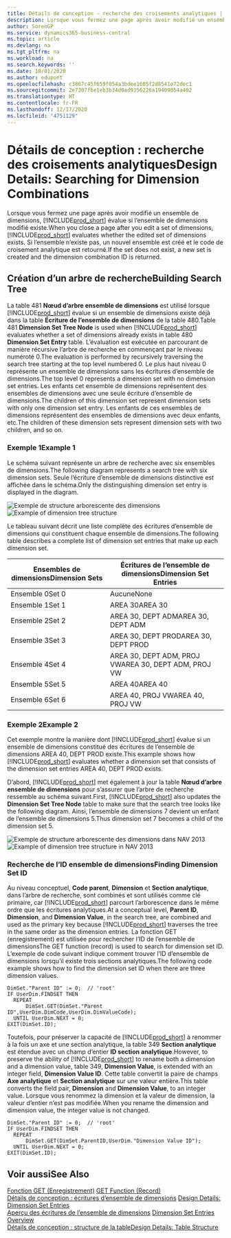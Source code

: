 ```yaml
---
title: Détails de conception - recherche des croisements analytiques | Microsoft Docs
description: Lorsque vous fermez une page après avoir modifié un ensemble de dimensions, Business Central évalue si l’ensemble de dimensions modifié existe. Si l’ensemble n’existe pas, un nouvel ensemble est créé et le code de croisement analytique est retourné.
author: SorenGP
ms.service: dynamics365-business-central
ms.topic: article
ms.devlang: na
ms.tgt_pltfrm: na
ms.workload: na
ms.search.keywords: ''
ms.date: 10/01/2020
ms.author: edupont
ms.openlocfilehash: c3867c45f659f054a3bdee1605f2d8541e72dec1
ms.sourcegitcommit: 2e7307fbe1eb3b34d0ad9356226a19409054a402
ms.translationtype: HT
ms.contentlocale: fr-FR
ms.lasthandoff: 12/17/2020
ms.locfileid: "4751129"
---
```

# <a name="design-details-searching-for-dimension-combinations"></a><span data-ttu-id="69537-104">Détails de conception : recherche des croisements analytiques</span><span class="sxs-lookup"><span data-stu-id="69537-104">Design Details: Searching for Dimension Combinations</span></span>
<span data-ttu-id="69537-105">Lorsque vous fermez une page après avoir modifié un ensemble de dimensions, [!INCLUDE[prod_short](includes/prod_short.md)] évalue si l’ensemble de dimensions modifié existe.</span><span class="sxs-lookup"><span data-stu-id="69537-105">When you close a page after you edit a set of dimensions, [!INCLUDE[prod_short](includes/prod_short.md)] evaluates whether the edited set of dimensions exists.</span></span> <span data-ttu-id="69537-106">Si l’ensemble n’existe pas, un nouvel ensemble est créé et le code de croisement analytique est retourné.</span><span class="sxs-lookup"><span data-stu-id="69537-106">If the set does not exist, a new set is created and the dimension combination ID is returned.</span></span>  

## <a name="building-search-tree"></a><span data-ttu-id="69537-107">Création d’un arbre de recherche</span><span class="sxs-lookup"><span data-stu-id="69537-107">Building Search Tree</span></span>  
 <span data-ttu-id="69537-108">La table 481 **Nœud d’arbre ensemble de dimensions** est utilisé lorsque [!INCLUDE[prod_short](includes/prod_short.md)] évalue si un ensemble de dimensions existe déjà dans la table **Écriture de l’ensemble de dimensions** de la table 480.</span><span class="sxs-lookup"><span data-stu-id="69537-108">Table 481 **Dimension Set Tree Node** is used when [!INCLUDE[prod_short](includes/prod_short.md)] evaluates whether a set of dimensions already exists in table 480 **Dimension Set Entry** table.</span></span> <span data-ttu-id="69537-109">L’évaluation est exécutée en parcourant de manière récursive l’arbre de recherche en commençant par le niveau numéroté 0.</span><span class="sxs-lookup"><span data-stu-id="69537-109">The evaluation is performed by recursively traversing the search tree starting at the top level numbered 0.</span></span> <span data-ttu-id="69537-110">Le plus haut niveau 0 représente un ensemble de dimensions sans les écritures d’ensemble de dimensions.</span><span class="sxs-lookup"><span data-stu-id="69537-110">The top level 0 represents a dimension set with no dimension set entries.</span></span> <span data-ttu-id="69537-111">Les enfants cet ensemble de dimensions représentent des ensembles de dimensions avec une seule écriture d’ensemble de dimensions.</span><span class="sxs-lookup"><span data-stu-id="69537-111">The children of this dimension set represent dimension sets with only one dimension set entry.</span></span> <span data-ttu-id="69537-112">Les enfants de ces ensembles de dimensions représentent des ensembles de dimensions avec deux enfants, etc.</span><span class="sxs-lookup"><span data-stu-id="69537-112">The children of these dimension sets represent dimension sets with two children, and so on.</span></span>  

### <a name="example-1"></a><span data-ttu-id="69537-113">Exemple 1</span><span class="sxs-lookup"><span data-stu-id="69537-113">Example 1</span></span>  
 <span data-ttu-id="69537-114">Le schéma suivant représente un arbre de recherche avec six ensembles de dimensions.</span><span class="sxs-lookup"><span data-stu-id="69537-114">The following diagram represents a search tree with six dimension sets.</span></span> <span data-ttu-id="69537-115">Seule l’écriture d’ensemble de dimensions distinctive est affichée dans le schéma.</span><span class="sxs-lookup"><span data-stu-id="69537-115">Only the distinguishing dimension set entry is displayed in the diagram.</span></span>  

 <span data-ttu-id="69537-116">![Exemple de structure arborescente des dimensions](media/nav2013_dimension_tree.png "Exemple de structure arborescente des dimensions")</span><span class="sxs-lookup"><span data-stu-id="69537-116">![Example of dimension tree structure](media/nav2013_dimension_tree.png "Example of dimension tree structure")</span></span>  

 <span data-ttu-id="69537-117">Le tableau suivant décrit une liste complète des écritures d’ensemble de dimensions qui constituent chaque ensemble de dimensions.</span><span class="sxs-lookup"><span data-stu-id="69537-117">The following table describes a complete list of dimension set entries that make up each dimension set.</span></span>  

|<span data-ttu-id="69537-118">Ensembles de dimensions</span><span class="sxs-lookup"><span data-stu-id="69537-118">Dimension Sets</span></span>|<span data-ttu-id="69537-119">Écritures de l’ensemble de dimensions</span><span class="sxs-lookup"><span data-stu-id="69537-119">Dimension Set Entries</span></span>|  
|--------------------|---------------------------|  
|<span data-ttu-id="69537-120">Ensemble 0</span><span class="sxs-lookup"><span data-stu-id="69537-120">Set 0</span></span>|<span data-ttu-id="69537-121">Aucune</span><span class="sxs-lookup"><span data-stu-id="69537-121">None</span></span>|  
|<span data-ttu-id="69537-122">Ensemble 1</span><span class="sxs-lookup"><span data-stu-id="69537-122">Set 1</span></span>|<span data-ttu-id="69537-123">AREA 30</span><span class="sxs-lookup"><span data-stu-id="69537-123">AREA 30</span></span>|  
|<span data-ttu-id="69537-124">Ensemble 2</span><span class="sxs-lookup"><span data-stu-id="69537-124">Set 2</span></span>|<span data-ttu-id="69537-125">AREA 30, DEPT ADM</span><span class="sxs-lookup"><span data-stu-id="69537-125">AREA 30, DEPT ADM</span></span>|  
|<span data-ttu-id="69537-126">Ensemble 3</span><span class="sxs-lookup"><span data-stu-id="69537-126">Set 3</span></span>|<span data-ttu-id="69537-127">AREA 30, DEPT PROD</span><span class="sxs-lookup"><span data-stu-id="69537-127">AREA 30, DEPT PROD</span></span>|  
|<span data-ttu-id="69537-128">Ensemble 4</span><span class="sxs-lookup"><span data-stu-id="69537-128">Set 4</span></span>|<span data-ttu-id="69537-129">AREA 30, DEPT ADM, PROJ VW</span><span class="sxs-lookup"><span data-stu-id="69537-129">AREA 30, DEPT ADM, PROJ VW</span></span>|  
|<span data-ttu-id="69537-130">Ensemble 5</span><span class="sxs-lookup"><span data-stu-id="69537-130">Set 5</span></span>|<span data-ttu-id="69537-131">AREA 40</span><span class="sxs-lookup"><span data-stu-id="69537-131">AREA 40</span></span>|  
|<span data-ttu-id="69537-132">Ensemble 6</span><span class="sxs-lookup"><span data-stu-id="69537-132">Set 6</span></span>|<span data-ttu-id="69537-133">AREA 40, PROJ VW</span><span class="sxs-lookup"><span data-stu-id="69537-133">AREA 40, PROJ VW</span></span>|  

### <a name="example-2"></a><span data-ttu-id="69537-134">Exemple 2</span><span class="sxs-lookup"><span data-stu-id="69537-134">Example 2</span></span>  
 <span data-ttu-id="69537-135">Cet exemple montre la manière dont [!INCLUDE[prod_short](includes/prod_short.md)] évalue si un ensemble de dimensions constitué des écritures de l’ensemble de dimensions AREA 40, DEPT PROD existe.</span><span class="sxs-lookup"><span data-stu-id="69537-135">This example shows how [!INCLUDE[prod_short](includes/prod_short.md)] evaluates whether a dimension set that consists of the dimension set entries AREA 40, DEPT PROD exists.</span></span>  

 <span data-ttu-id="69537-136">D’abord, [!INCLUDE[prod_short](includes/prod_short.md)] met également à jour la table **Nœud d’arbre ensemble de dimensions** pour s’assurer que l’arbre de recherche ressemble au schéma suivant.</span><span class="sxs-lookup"><span data-stu-id="69537-136">First, [!INCLUDE[prod_short](includes/prod_short.md)] also updates the **Dimension Set Tree Node** table to make sure that the search tree looks like the following diagram.</span></span> <span data-ttu-id="69537-137">Ainsi, l’ensemble de dimensions 7 devient un enfant de l’ensemble de dimensions 5.</span><span class="sxs-lookup"><span data-stu-id="69537-137">Thus dimension set 7 becomes a child of the dimension set 5.</span></span>  

 <span data-ttu-id="69537-138">![Exemple de structure arborescente des dimensions dans NAV 2013](media/nav2013_dimension_tree_example2.png "Exemple de structure arborescente des dimensions dans NAV 2013")</span><span class="sxs-lookup"><span data-stu-id="69537-138">![Example of dimension tree structure in NAV 2013](media/nav2013_dimension_tree_example2.png "Example of dimension tree structure in NAV 2013")</span></span>  

### <a name="finding-dimension-set-id"></a><span data-ttu-id="69537-139">Recherche de l’ID ensemble de dimensions</span><span class="sxs-lookup"><span data-stu-id="69537-139">Finding Dimension Set ID</span></span>  
 <span data-ttu-id="69537-140">Au niveau conceptuel, **Code parent**, **Dimension** et **Section analytique**, dans l’arbre de recherche, sont combinés et sont utilisés comme clé primaire, car [!INCLUDE[prod_short](includes/prod_short.md)] parcourt l’arborescence dans le même ordre que les écritures analytiques.</span><span class="sxs-lookup"><span data-stu-id="69537-140">At a conceptual level, **Parent ID**, **Dimension**, and **Dimension Value**, in the search tree, are combined and used as the primary key because [!INCLUDE[prod_short](includes/prod_short.md)] traverses the tree in the same order as the dimension entries.</span></span> <span data-ttu-id="69537-141">La fonction GET (enregistrement) est utilisée pour rechercher l’ID de l’ensemble de dimensions</span><span class="sxs-lookup"><span data-stu-id="69537-141">The GET function (record) is used to search for dimension set ID.</span></span> <span data-ttu-id="69537-142">L’exemple de code suivant indique comment trouver l’ID d’ensemble de dimensions lorsqu’il existe trois sections analytiques.</span><span class="sxs-lookup"><span data-stu-id="69537-142">The following code example shows how to find the dimension set ID when there are three dimension values.</span></span>  

```  
DimSet."Parent ID" := 0;  // 'root'  
IF UserDim.FINDSET THEN  
  REPEAT  
      DimSet.GET(DimSet."Parent ID",UserDim.DimCode,UserDim.DimValueCode);  
  UNTIL UserDim.NEXT = 0;  
EXIT(DimSet.ID);  

```  

<span data-ttu-id="69537-143">Toutefois, pour préserver la capacité de [!INCLUDE[prod_short](includes/prod_short.md)] à renommer à la fois un axe et une section analytique, la table 349 **Section analytique** est étendue avec un champ d’entier **ID section analytique**.</span><span class="sxs-lookup"><span data-stu-id="69537-143">However, to preserve the ability of [!INCLUDE[prod_short](includes/prod_short.md)] to rename both a dimension and a dimension value, table 349, **Dimension Value**, is extended with an integer field, **Dimension Value ID**.</span></span> <span data-ttu-id="69537-144">Cette table convertit la paire de champs **Axe analytique** et **Section analytique** sur une valeur entière.</span><span class="sxs-lookup"><span data-stu-id="69537-144">This table converts the field pair, **Dimension** and **Dimension Value**, to an integer value.</span></span> <span data-ttu-id="69537-145">Lorsque vous renommez la dimension et la valeur de dimension, la valeur d’entier n’est pas modifiée.</span><span class="sxs-lookup"><span data-stu-id="69537-145">When you rename the dimension and dimension value, the integer value is not changed.</span></span>  

```  
DimSet."Parent ID" := 0;  // 'root'  
IF UserDim.FINDSET THEN  
  REPEAT  
      DimSet.GET(DimSet.ParentID,UserDim."Dimension Value ID");  
  UNTIL UserDim.NEXT = 0;  
EXIT(DimSet.ID);  

```  

## <a name="see-also"></a><span data-ttu-id="69537-146">Voir aussi</span><span class="sxs-lookup"><span data-stu-id="69537-146">See Also</span></span>  
 <span data-ttu-id="69537-147">[Fonction GET (Enregistrement)](/dynamics-nav/GET-Function--Record-)  </span><span class="sxs-lookup"><span data-stu-id="69537-147">[GET Function (Record)](/dynamics-nav/GET-Function--Record-)  </span></span>  
 <span data-ttu-id="69537-148">[Détails de conception : écritures d’ensemble de dimensions](design-details-dimension-set-entries.md) </span><span class="sxs-lookup"><span data-stu-id="69537-148">[Design Details: Dimension Set Entries](design-details-dimension-set-entries.md) </span></span>  
 <span data-ttu-id="69537-149">[Aperçu des écritures de l’ensemble de dimensions](design-details-dimension-set-entries-overview.md) </span><span class="sxs-lookup"><span data-stu-id="69537-149">[Dimension Set Entries Overview](design-details-dimension-set-entries-overview.md) </span></span>  
 [<span data-ttu-id="69537-150">Détails de conception : structure de la table</span><span class="sxs-lookup"><span data-stu-id="69537-150">Design Details: Table Structure</span></span>](design-details-table-structure.md)   
 
